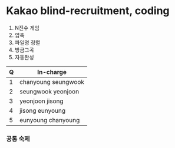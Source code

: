 # Kakao blind-recruitment, coding

1. N진수 게임
2. 압축
3. 파일명 정렬
4. 방금그곡
5. 자동완성

|Q|In-charge|
|-|---------|
|1|chanyoung seungwook|
|2|seungwook yeonjoon|
|3|yeonjoon jisong|
|4|jisong eunyoung|
|5|eunyoung chanyoung|

### 공통 숙제

